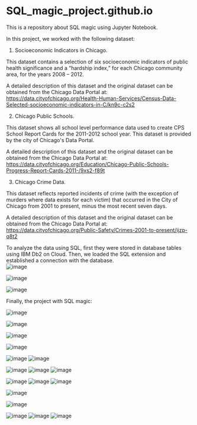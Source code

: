 # SQL_magic_project.github.io
This is a repository about SQL magic using Jupyter Notebook.

In this project, we worked with the following dataset:

1. Socioeconomic Indicators in Chicago. 

This dataset contains a selection of six socioeconomic indicators of public health significance and a “hardship index,” for each Chicago community area, for the years 2008 – 2012.

A detailed description of this dataset and the original dataset can be obtained from the Chicago Data Portal at: https://data.cityofchicago.org/Health-Human-Services/Census-Data-Selected-socioeconomic-indicators-in-C/kn9c-c2s2

2. Chicago Public Schools.

This dataset shows all school level performance data used to create CPS School Report Cards for the 2011-2012 school year. This dataset is provided by the city of Chicago's Data Portal.

A detailed description of this dataset and the original dataset can be obtained from the Chicago Data Portal at: https://data.cityofchicago.org/Education/Chicago-Public-Schools-Progress-Report-Cards-2011-/9xs2-f89t

3. Chicago Crime Data.

This dataset reflects reported incidents of crime (with the exception of murders where data exists for each victim) that occurred in the City of Chicago from 2001 to present, minus the most recent seven days.

A detailed description of this dataset and the original dataset can be obtained from the Chicago Data Portal at: https://data.cityofchicago.org/Public-Safety/Crimes-2001-to-present/ijzp-q8t2

To analyze the data using SQL, first they were stored in database tables using IBM Db2 on Cloud. Then, we loaded the SQL extension and established a connection with the database.  
![image](https://user-images.githubusercontent.com/81119854/126712206-850372a8-5779-4d92-b6f2-4356244d24c6.png)

![image](https://user-images.githubusercontent.com/81119854/126712258-730e9557-c913-4870-9e6d-f3dc4a560e92.png)

![image](https://user-images.githubusercontent.com/81119854/126712293-1634b264-e6e7-4c5c-98d4-3fdb3914e13b.png)

Finally, the project with SQL magic:

![image](https://user-images.githubusercontent.com/81119854/126825481-18d71e64-476e-4e0b-abc8-25e56369666a.png)

![image](https://user-images.githubusercontent.com/81119854/126825522-021c2091-fad2-4c24-9863-86fad9a12223.png)

![image](https://user-images.githubusercontent.com/81119854/126825554-30f35340-850e-4e83-a143-6973a71b1b45.png)

![image](https://user-images.githubusercontent.com/81119854/126825583-90a5172d-f36c-4db0-8621-c6a8e0672767.png)

![image](https://user-images.githubusercontent.com/81119854/126825631-07c109a5-a0af-4ccc-9ba8-d311f63b7ef3.png)
![image](https://user-images.githubusercontent.com/81119854/126825674-19aa74e0-450d-45b9-b02d-2667bce5bd38.png)

![image](https://user-images.githubusercontent.com/81119854/126825726-1264c423-b013-40fe-950d-1c5b04eed46a.png)
![image](https://user-images.githubusercontent.com/81119854/126825764-176eb6b4-9f3d-46ba-8a1d-9e38121bf6ce.png)
![image](https://user-images.githubusercontent.com/81119854/126825788-711b6a40-856e-4cee-9ed4-2c015e96aedb.png)

![image](https://user-images.githubusercontent.com/81119854/126825875-b72619f8-764c-4090-8722-6dcd9a288f8a.png)
![image](https://user-images.githubusercontent.com/81119854/126825903-74639dfb-67ba-40ab-bb82-9ffa18250874.png)
![image](https://user-images.githubusercontent.com/81119854/126825940-89901376-b35e-4f46-aaa1-c517a1d567b7.png)

![image](https://user-images.githubusercontent.com/81119854/126825998-00e90a73-1a52-4a9d-aea2-415211b0b9ac.png)

![image](https://user-images.githubusercontent.com/81119854/126826027-13eae579-c705-46ac-b689-7bfd3609c8a1.png)

![image](https://user-images.githubusercontent.com/81119854/126826084-fbeeb439-9d2c-4290-a155-cd073fff3316.png)
![image](https://user-images.githubusercontent.com/81119854/126826118-e3186ced-5a1e-4aad-91f4-093b86202929.png)
![image](https://user-images.githubusercontent.com/81119854/126826163-78f8b971-1b55-42a5-932e-b4788d24f6d6.png)










